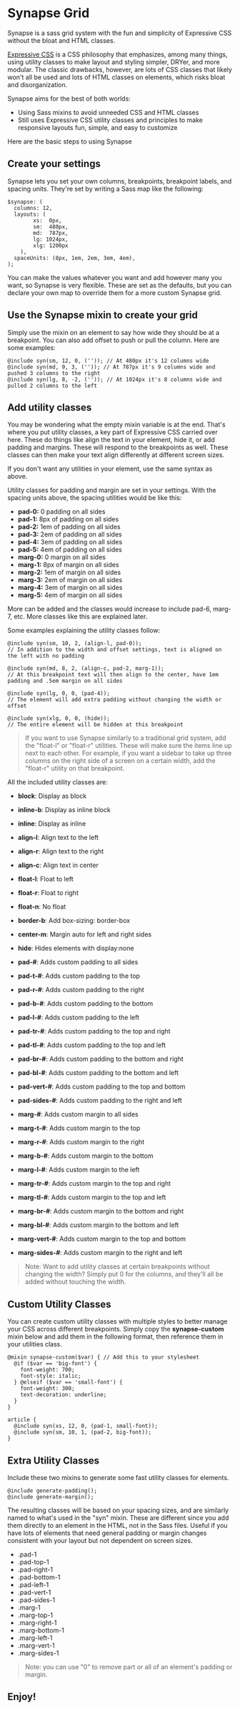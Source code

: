 # Synapse Grid

Synapse is a sass grid system with the fun and simplicity of Expressive CSS without the bloat and HTML classes.

[Expressive CSS](http://johnpolacek.github.io/expressive-css/) is a CSS philosophy that emphasizes, among many things, using utility classes to make layout and styling simpler, DRYer, and more modular. The classic drawbacks, however, are lots of CSS classes that likely won't all be used and lots of HTML classes on elements, which risks bloat and disorganization.

Synapse aims for the best of both worlds:
* Using Sass mixins to avoid unneeded CSS and HTML classes
* Still uses Expressive CSS utility classes and principles to make responsive layouts fun, simple, and easy to customize

Here are the basic steps to using Synapse

## Create your settings
Synapse lets you set your own columns, breakpoints, breakpoint labels, and spacing units. They're set by writing a Sass map like the following:

```
$synapse: (
  columns: 12,
  layouts: (
        xs:  0px,
        sm:  480px, 
        md:  787px,
        lg: 1024px,
        xlg: 1200px
    ),
  spaceUnits: (8px, 1em, 2em, 3em, 4em),
);
```

You can make the values whatever you want and add however many you want, so Synapse is very flexible. These are set as the defaults, but you can declare your own map to override them for a more custom Synapse grid.

## Use the Synapse mixin to create your grid

Simply use the mixin on an element to say how wide they should be at a breakpoint. You can also add offset to push or pull the column. Here are some examples:
```
@include syn(sm, 12, 0, ('')); // At 480px it's 12 columns wide
@include syn(md, 9, 3, ('')); // At 787px it's 9 columns wide and pushed 3 columns to the right
@include syn(lg, 8, -2, ('')); // At 1024px it's 8 columns wide and pulled 2 columns to the left
```

## Add utility classes 
You may be wondering what the empty mixin variable is at the end. That's where you put utility classes, a key part of Expressive CSS carried over here. These do things like align the text in your element, hide it, or add padding and margins. These will respond to the breakpoints as well. These classes can then make your text align differently at different screen sizes.

If you don't want any utilities in your element, use the same syntax as above.

Utility classes for padding and margin are set in your settings. With the spacing units above, the spacing utilities would be like this:
* **pad-0:** 0 padding on all sides
* **pad-1:** 8px of padding on all sides
* **pad-2:** 1em of padding on all sides
* **pad-3:** 2em of padding on all sides
* **pad-4:** 3em of padding on all sides
* **pad-5:** 4em of padding on all sides
* **marg-0:** 0 margin on all sides
* **marg-1:** 8px of margin on all sides
* **marg-2:** 1em of margin on all sides
* **marg-3:** 2em of margin on all sides
* **marg-4:** 3em of margin on all sides
* **marg-5:** 4em of margin on all sides

More can be added and the classes would increase to include pad-6, marg-7, etc. More classes like this are explained later.

Some examples explaining the utility classes follow:

```
@include syn(sm, 10, 2, (align-l, pad-0)); 
// In addition to the width and offset settings, text is aligned on the left with no padding

@include syn(md, 8, 2, (align-c, pad-2, marg-1)); 
// At this breakpoint text will then align to the center, have 1em padding and .5em margin on all sides

@include syn(lg, 0, 0, (pad-4)); 
// The element will add extra padding without changing the width or offset

@include syn(xlg, 0, 0, (hide)); 
// The entire element will be hidden at this breakpoint
```

> If you want to use Synapse similarly to a traditional grid system, add the "float-l" or "float-r" utilities. These will make sure the items line up next to each other. For example, if you want a sidebar to take up three columns on the right side of a screen on a certain width, add the "float-r" utility on that breakpoint.

All the included utility classes are:
* **block**: Display as block
* **inline-b**: Display as inline block
* **inline**: Display as inline
* **align-l**: Align text to the left
* **align-r**: Align text to the right
* **align-c**: Align text in center
* **float-l**: Float to left
* **float-r**: Float to right
* **float-n**: No float
* **border-b**: Add box-sizing: border-box
* **center-m**: Margin auto for left and right sides
* **hide**: Hides elements with display:none
* **pad-#**: Adds custom padding to all sides
* **pad-t-#**: Adds custom padding to the top
* **pad-r-#**: Adds custom padding to the right
* **pad-b-#**: Adds custom padding to the bottom
* **pad-l-#**: Adds custom padding to the left
* **pad-tr-#**: Adds custom padding to the top and right
* **pad-tl-#**: Adds custom padding to the top and left
* **pad-br-#**: Adds custom padding to the bottom and right
* **pad-bl-#**: Adds custom padding to the bottom and left
* **pad-vert-#**: Adds custom padding to the top and bottom
* **pad-sides-#**: Adds custom padding to the right and left

* **marg-#**: Adds custom margin to all sides
* **marg-t-#**: Adds custom margin to the top
* **marg-r-#**: Adds custom margin to the right
* **marg-b-#**: Adds custom margin to the bottom
* **marg-l-#**: Adds custom margin to the left
* **marg-tr-#**: Adds custom margin to the top and right
* **marg-tl-#**: Adds custom margin to the top and left
* **marg-br-#**: Adds custom margin to the bottom and right
* **marg-bl-#**: Adds custom margin to the bottom and left
* **marg-vert-#**: Adds custom margin to the top and bottom
* **marg-sides-#**: Adds custom margin to the right and left

> Note: Want to add utility classes at certain breakpoints without changing the width? Simply put 0 for the columns, and they'll all be added without touching the width.

## Custom Utility Classes

You can create custom utility classes with multiple styles to better manage your CSS across different breakpoints. Simply copy the **synapse-custom** mixin below and add them in the following format, then reference them in your utilities class.

```
@mixin synapse-custom($var) { // Add this to your stylesheet
  @if ($var == 'big-font') {
    font-weight: 700;
    font-style: italic;
  } @elseif ($var == 'small-font') {
    font-weight: 300;
    text-decoration: underline;
  }
}

article {
  @include syn(xs, 12, 0, (pad-1, small-font));
  @include syn(sm, 10, 1, (pad-2, big-font));
}
```

## Extra Utility Classes

Include these two mixins to generate some fast utility classes for elements.

```
@include generate-padding();
@include generate-margin();
```

The resulting classes will be based on your spacing sizes, and are similarly named to what's used in the "syn" mixin. These are different since you add them directly to an element in the HTML, not in the Sass files. Useful if you have lots of elements that need general padding or margin changes consistent with your layout but not dependent on screen sizes.

* .pad-1
* .pad-top-1
* .pad-right-1
* .pad-bottom-1
* .pad-left-1
* .pad-vert-1
* .pad-sides-1
* .marg-1
* .marg-top-1
* .marg-right-1
* .marg-bottom-1
* .marg-left-1
* .marg-vert-1
* .marg-sides-1

> Note: you can use "0" to remove part or all of an element's padding or margin.

## Enjoy!